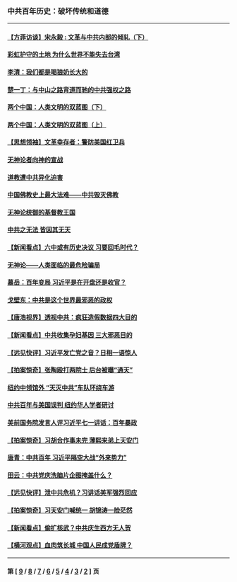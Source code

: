 ### 中共百年历史：破坏传统和道德
---
#### [【方菲访谈】宋永毅 : 文革与中共内部的倾轧（下）](../../pages/nf1176114/n13486836.md?01140430) 
#### [彩虹护守的土地 为什么世界不能失去台湾](../../pages/nf1176114/n13476849.md?01140430) 
#### [李清：我们都是喝狼奶长大的](../../pages/nf1176114/n13471478.md?01140430) 
#### [楚一丁：与中山之路背道而驰的中共强权之路](../../pages/nf1176114/n13437270.md?01140430) 
#### [两个中国：人类文明的双蓝图（下）](../../pages/nf1176114/n13423132.md?01140430) 
#### [两个中国：人类文明的双蓝图（上）](../../pages/nf1176114/n13422687.md?01140430) 
#### [【思想领袖】文革幸存者：警防美国红卫兵](../../pages/nf1176114/n13339289.md?01140430) 
#### [无神论者向神的宣战](../../pages/nf1176114/n13281535.md?01140430) 
#### [道教遭中共异化迫害](../../pages/nf1176114/n13281463.md?01140430) 
#### [中国佛教史上最大法难——中共毁灭佛教](../../pages/nf1176114/n13281397.md?01140430) 
#### [无神论统御的基督教王国](../../pages/nf1176114/n13281280.md?01140430) 
#### [中共之无法 皆因其无天](../../pages/nf1176114/n13281088.md?01140430) 
#### [【新闻看点】六中或有历史决议 习要回毛时代？](../../pages/nf1176114/n13222895.md?01140430) 
#### [无神论——人类面临的最危险骗局](../../pages/nf1176114/n13196137.md?01140430) 
#### [慕岳：百年变局 习近平是在开盘还是收官？](../../pages/nf1176114/n13206516.md?01140430) 
#### [戈壁东：中共是这个世界最邪恶的政权](../../pages/nf1176114/n13085641.md?01140430) 
#### [【唐浩视界】透视中共：疯狂造假数据四大目的](../../pages/nf1176114/n13080590.md?01140430) 
#### [【新闻看点】中共收集孕妇基因 三大邪恶目的](../../pages/nf1176114/n13077182.md?01140430) 
#### [【远见快评】习近平发亡党之音？日相一语惊人](../../pages/nf1176114/n13074809.md?01140430) 
#### [【拍案惊奇】张陶殴打两院士 后台被曝“通天”](../../pages/nf1176114/n13070496.md?01140430) 
#### [纽约中领馆外 “天灭中共”车队环绕车游](../../pages/nf1176114/n13070693.md?01140430) 
#### [中共百年与美国误判 纽约华人学者研讨](../../pages/nf1176114/n13067969.md?01140430) 
#### [美前国务院发言人评习近平七一讲话：百年暴政](../../pages/nf1176114/n13066986.md?01140430) 
#### [【拍案惊奇】习胡合作事未完 薄熙来弟上天安门](../../pages/nf1176114/n13065867.md?01140430) 
#### [唐青：中共百年 习近平隔空大战“外来势力”](../../pages/nf1176114/n13065976.md?01140430) 
#### [田云：中共党庆洗脑片企图掩盖什么？](../../pages/nf1176114/n13064395.md?01140430) 
#### [【远见快评】泄中共危机？习讲话美军强烈回应](../../pages/nf1176114/n13064269.md?01140430) 
#### [【拍案惊奇】习天安门喊统一 胡锦涛一脸茫然](../../pages/nf1176114/n13063233.md?01140430) 
#### [【新闻看点】偷扩核武？中共庆生西方无人贺](../../pages/nf1176114/n13061263.md?01140430) 
#### [【横河观点】血肉筑长城 中国人民成党盾牌？](../../pages/nf1176114/n13061779.md?01140430) 

---
#### 第 [ [9](./9.md?01140430) / [8](./8.md?01140430) / [7](./7.md?01140430) / [6](./6.md?01140430) / [5](./5.md?01140430) / [4](./4.md?01140430) / [3](./3.md?01140430) / [2](./2.md?01140430) ] 页
